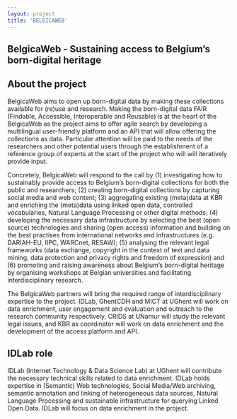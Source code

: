 ```yaml
---
layout: project
title: 'BELGICAWEB'
---
```

## BelgicaWeb - Sustaining access to Belgium’s born-digital heritage

## About the project
BelgicaWeb aims to open up born-digital data by making these collections available for (re)use and research. Making the born-digital data FAIR (Findable, Accessible, Interoperable and Reusable) is at the heart of the BelgicaWeb as the project aims to offer agile search by developing a multilingual user-friendly platform and an API that will allow offering the collections as data. Particular attention will be paid to the needs of the researchers and other potential users through the establishment of a reference group of experts at the start of the project who will will iteratively provide input. 

Concretely, BelgicaWeb will respond to the call by (1) investigating how to sustainably provide access to Belgium’s born-digital collections for both the public and researchers; (2) creating born-digital collections by capturing social media and web content; (3) aggregating existing (meta)data at KBR and enriching the (meta)data using linked open data, controlled vocabularies, Natural Language Processing or other digital methods; (4) developing the necessary data infrastructure by selecting the best (open source) technologies and sharing (open access) information and building on the best practises from international networks and infrastructures (e.g. DARIAH-EU, IIPC, WARCnet, RESAW); (5) analysing the relevant legal frameworks (data exchange, copyright in the context of text and data mining, data protection and privacy rights and freedom of expression) and (6) promoting and raising awareness about Belgium’s born-digital heritage by organising workshops at Belgian universities and facilitating interdisciplinary research.

The BelgicaWeb partners will bring the required range of interdisciplinary expertise to the project. IDLab, GhentCDH and MICT at UGhent will work on data enrichment, user engagement and evaluation and outreach to the research community respectively, CRIDS at UNamur will study the relevant legal issues, and KBR as coordinator will work on data enrichment and the development of the access platform and API.

## IDLab role
IDLab (Internet Technology & Data Science Lab) at UGhent will contribute the necessary 
technical skills related to data enrichment. IDLab holds expertise in (Semantic) Web 
technologies, Social Media/Web archiving, semantic annotation and linking of 
heterogeneous data sources, Natural Language Processing and sustainable infrastructure 
for querying Linked Open Data. IDLab will focus on data enrichment in the project. 

